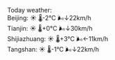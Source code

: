 Today weather:  
Beijing: ☀️   🌡️-2°C 🌬️↓22km/h  
Tianjin: ☀️   🌡️+0°C 🌬️↓30km/h  
Shijiazhuang: ☀️   🌡️+3°C 🌬️←11km/h  
Tangshan: ☀️   🌡️-1°C 🌬️↓22km/h  
